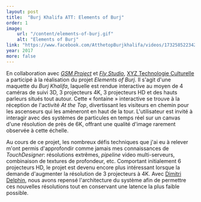 ```yaml
---
layout: post
title:  "Burj Khalifa ATT: Elements of Burj"
order: 1
image:
    url: "/content/elements-of-burj.gif"
    alt: "Elements of Burj"
link: "https://www.facebook.com/AtthetopBurjkhalifa/videos/1732585223421356/"
year: 2017
more: false
---
```


En collaboration avec [_GSM Project_](http://gsmproject.com) et [_Fly Studio_](http://flystudio.com), [XYZ Technologie Culturelle](http://xyz-tc.com) a participé à la réalisation du projet _Elements of Burj_. Il s'agit d'une maquette du _Burj Khalifa_, laquelle est rendue interactive au moyen de 4 caméras de suivi 3D, 3 projecteurs 4K, 3 projecteurs HD et des hauts parleurs situés tout autour. Cette « fontaine » interactive se trouve à la réception de l'activité _At the Top_, divertissant les visiteurs en chemin pour les ascenseurs qui les amèneront en haut de la tour. L'utilisateur est invité à interagir avec des systèmes de particules en temps réel sur un canvas d'une résolution de près de 6K, offrant une qualité d'image rarement observée à cette échelle.

Au cours de ce projet, les nombreux défis techniques que j'ai eu à relever m'ont permis d'approfondir comme jamais mes connaissances de _TouchDesigner_: résolutions extrêmes, _pipeline_ video multi-serveurs, combinaison de textures de profondeur, etc. Comportant initialement 6 projecteurs HD, le projet est devenu encore plus intéressant lorsque la demande d'augmenter la résolution de 3 projecteurs à 4K. Avec [Dimitri Delphin](http://dimitridelphin.com), nous avons repensé l'architecture du système afin de permettre ces nouvelles résolutions tout en conservant une latence la plus faible possible.
